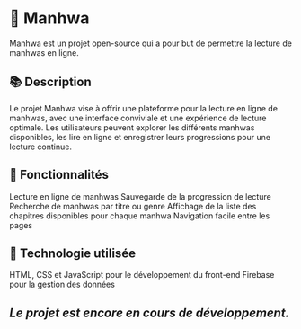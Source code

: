 # 🎨 Manhwa
Manhwa est un projet open-source qui a pour but de permettre la lecture de manhwas en ligne.

## 📚 Description
Le projet Manhwa vise à offrir une plateforme pour la lecture en ligne de manhwas, avec une interface conviviale et une expérience de lecture optimale. Les utilisateurs peuvent explorer les différents manhwas disponibles, les lire en ligne et enregistrer leurs progressions pour une lecture continue.

## 🚀 Fonctionnalités
Lecture en ligne de manhwas
Sauvegarde de la progression de lecture
Recherche de manhwas par titre ou genre
Affichage de la liste des chapitres disponibles pour chaque manhwa
Navigation facile entre les pages

## 🔧 Technologie utilisée
HTML, CSS et JavaScript pour le développement du front-end
Firebase pour la gestion des données

## *Le projet est encore en cours de développement.*
